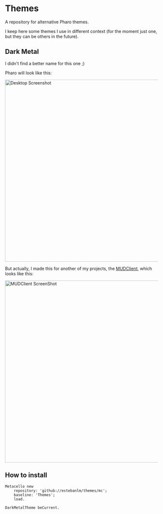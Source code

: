 # Themes
A repository for alternative Pharo themes. 

I keep here some themes I use in different context (for the moment just one, but they can be others in 
the future).

## Dark Metal
I didn't find a better name for this one ;)

Pharo will look like this: 

<img src="https://raw.githubusercontent.com/estebanlm/themes/master/images/DarkMetalPharo.png" alt="Desktop Screenshot" width="600px">

But actually, I made this for another of my projects, the [MUDClient](http://github.com/estebanlm/MUDClient), which looks like this: 

<img src="https://raw.githubusercontent.com/estebanlm/themes/master/images/MUDClient.png" alt="MUDClient ScreenShot" width="600px">

## How to install

```Smalltalk
Metacello new 
	repository: 'github://estebanlm/themes/mc';
	baseline: 'Themes';
	load.
		
DarkMetalTheme beCurrent.
```
